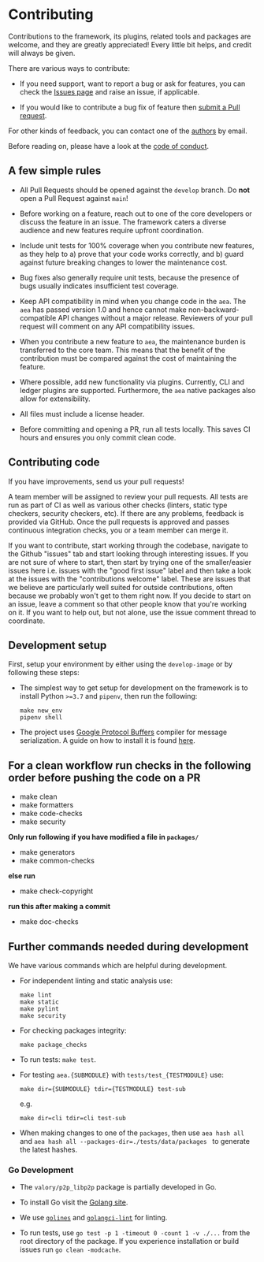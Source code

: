 # Contributing

Contributions to the framework, its plugins, related tools and packages are welcome, and they are greatly appreciated! Every little bit helps, and credit will always be given.

There are various ways to contribute:

- If you need support, want to report a bug or ask for features, you can check the [Issues page](https://github.com/valory-xyz/open-aea/issues) and raise an issue, if applicable.

- If you would like to contribute a bug fix of feature then [submit a Pull request](https://github.com/valory-xyz/open-aea/pulls).

For other kinds of feedback, you can contact one of the
[authors](https://github.com/valory-xyz/open-aea/blob/main/AUTHORS.md) by email.

Before reading on, please have a look at the [code of conduct](https://github.com/valory-xyz/open-aea/blob/main/CODE_OF_CONDUCT.md).

## A few simple rules

- All Pull Requests should be opened against the `develop` branch. Do **not** open a Pull Request against `main`!

- Before working on a feature, reach out to one of the core developers or discuss the feature in an issue. The framework caters a diverse audience and new features require upfront coordination.

- Include unit tests for 100% coverage when you contribute new features, as they help to a) prove that your code works correctly, and b) guard against future breaking changes to lower the maintenance cost.

- Bug fixes also generally require unit tests, because the presence of bugs usually indicates insufficient test coverage.

- Keep API compatibility in mind when you change code in the `aea`. The `aea` has passed version 1.0 and hence cannot make non-backward-compatible API changes without a major release. Reviewers of your pull request will comment on any API compatibility issues.

- When you contribute a new feature to `aea`, the maintenance burden is transferred to the core team. This means that the benefit of the contribution must be compared against the cost of maintaining the feature.

- Where possible, add new functionality via plugins. Currently, CLI and ledger plugins are supported. Furthermore, the `aea` native packages also allow for extensibility.

- All files must include a license header.

- Before committing and opening a PR, run all tests locally. This saves CI hours and ensures you only commit clean code.

## Contributing code

If you have improvements, send us your pull requests!

A team member will be assigned to review your pull requests. All tests are run as part of CI as well as various other checks (linters, static type checkers, security checkers, etc). If there are any problems, feedback is provided via GitHub. Once the pull requests is approved and passes continuous integration checks, you or a team member can merge it.

If you want to contribute, start working through the codebase, navigate to the Github "issues" tab and start looking through interesting issues. If you are not sure of where to start, then start by trying one of the smaller/easier issues here i.e. issues with the "good first issue" label and then take a look at the issues with the "contributions welcome" label. These are issues that we believe are particularly well suited for outside contributions, often because we probably won't get to them right now. If you decide to start on an issue, leave a comment so that other people know that you're working on it. If you want to help out, but not alone, use the issue comment thread to coordinate.

## Development setup

First, setup your environment by either using the `develop-image` or by following these steps:

- The simplest way to get setup for development on the framework is to install Python `>=3.7` and `pipenv`, then run the following:

      make new_env
      pipenv shell

- The project uses [Google Protocol Buffers](https://developers.google.com/protocol-buffers/) compiler for message serialization. A guide on how to install it is found [here](https://fetchai.github.io/oef-sdk-python/user/install.html#protobuf-compiler).

##  For a clean workflow run checks in the following order before pushing the code on a PR

- make clean
- make formatters
- make code-checks
- make security

**Only run following if you have modified a file in `packages/`**
- make generators
- make common-checks

**else run**
- make check-copyright

**run this after making a commit**
- make doc-checks
## Further commands needed during development

We have various commands which are helpful during development.

- For independent linting and static analysis use:

      make lint
      make static
      make pylint
      make security

- For checking packages integrity:

      make package_checks

- To run tests: `make test`.

- For testing `aea.{SUBMODULE}` with `tests/test_{TESTMODULE}` use:

      make dir={SUBMODULE} tdir={TESTMODULE} test-sub

  e.g.

      make dir=cli tdir=cli test-sub

- When making changes to one of the `packages`, then use `aea hash all` and `aea hash all --packages-dir=./tests/data/packages ` to generate the latest hashes.

### Go Development

- The `valory/p2p_libp2p` package is partially developed in Go.

- To install Go visit the [Golang site](https://golang.org/doc/install).

- We use [`golines`](https://github.com/segmentio/golines) and [`golangci-lint`](https://golangci-lint.run) for linting.

- To run tests, use `go test -p 1 -timeout 0 -count 1 -v ./...` from the root directory of the package. If you experience installation or build issues run `go clean -modcache`.
